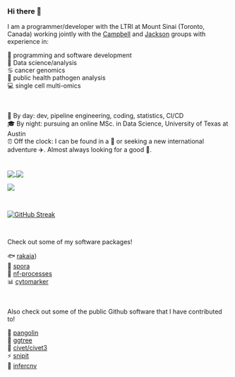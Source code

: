 ### Hi there 👋

I am a programmer/developer with the LTRI at Mount Sinai (Toronto, Canada) working jointly with the [Campbell](https://www.camlab.ca/) and [Jackson](https://www.jacksonlabltri.com/) groups with experience in:

🐍 programming and software development \
📌 Data science/analysis \
♋ cancer genomics \
🐛 public health pathogen analysis \
💻 single cell multi-omics

<br/> 

🔬 By day: dev, pipeline engineering, coding, statistics, CI/CD \
🎓 By night: pursuing an online MSc. in Data Science, University of Texas at Austin \
⏰ Off the clock: I can be found in a 🛶 or seeking a new international adventure ✈️. Almost always looking for a good 🍺. 

<br/> 

<a href="https://github.com/anuraghazra/github-readme-stats">
  <img align="center" src="https://github-readme-stats.vercel.app/api/top-langs/?username=matt-sd-watson&hide_border=true&count_private=true&hide=shell,bash,html,jupyter%20notebook&exclude_repo=uniread,biostatistics_in_r,kitcompare_RNA,annotate_ncov_trees" />
</a>
<a href="https://github.com/anuraghazra/github-readme-stats">
  <img align="center" src="https://github-readme-stats.vercel.app/api?username=matt-sd-watson&count_private=true&hide_border=true&include_all_commits=true" />
</a>

<br/> 

![](https://komarev.com/ghpvc/?username=matt-sd-watson&color=blue&label=Visits)

<br>

[![GitHub Streak](https://streak-stats.demolab.com/?user=matt-sd-watson)](https://git.io/streak-stats)

<br>

Check out some of my software packages!

:fish: [rakaia](https://camlab-bioml.github.io/rakaia-doc/)) \
:mushroom: [spora](https://github.com/matt-sd-watson/spora) \
:twisted_rightwards_arrows: [nf-processes](https://github.com/GaitiLab/scRNA-utils) \
:bar_chart: [cytomarker](https://camlab.shinyapps.io/cytomarker/)

<br>

Also check out some of the public Github software that I have contributed to!

🦔  [pangolin](https://github.com/cov-lineages/pangolin) \
🌲  [ggtree](https://github.com/YuLab-SMU/ggtree) \
🔎  [civet/civet3](https://github.com/artic-network/civet) \
⚡   [snipit](https://github.com/aineniamh/snipit) \
:signal_strength: [infercnv](https://github.com/broadinstitute/infercnv)
